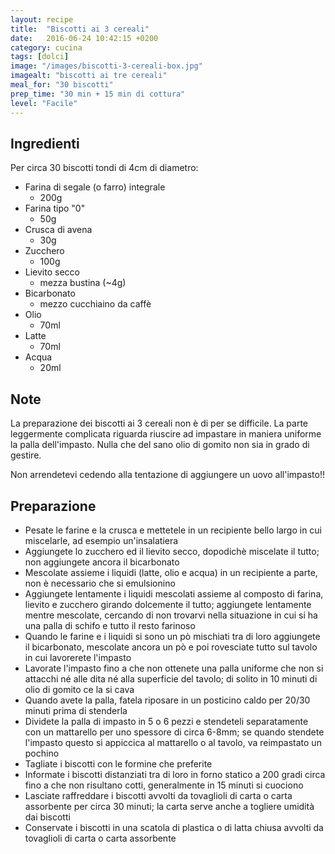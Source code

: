 ```yaml
---
layout: recipe
title:  "Biscotti ai 3 cereali"
date:   2016-06-24 10:42:15 +0200
category: cucina
tags: [dolci]
image: "/images/biscotti-3-cereali-box.jpg"
imagealt: "biscotti ai tre cereali"
meal_for: "30 biscotti"
prep_time: "30 min + 15 min di cottura"
level: "Facile"
---
```

## Ingredienti
Per circa 30 biscotti tondi di 4cm di diametro:

-   Farina di segale (o farro) integrale
    - 200g
-   Farina tipo "0"
    - 50g
-   Crusca di avena
    - 30g
-   Zucchero
    - 100g
-   Lievito secco
    - mezza bustina (~4g)
-   Bicarbonato
    - mezzo cucchiaino da caffè
-   Olio
    - 70ml
-   Latte
    - 70ml
-   Acqua
    - 20ml

## Note

La preparazione dei biscotti ai 3 cereali non è di per se difficile. La parte
leggermente complicata riguarda riuscire ad impastare in maniera uniforme la palla
dell'impasto. Nulla che del sano olio di gomito non sia in grado di gestire.

Non arrendetevi cedendo alla tentazione di aggiungere un uovo all'impasto!!

## Preparazione

- Pesate le farine e la crusca e mettetele in un recipiente bello largo in cui miscelarle, ad esempio un'insalatiera
- Aggiungete lo zucchero ed il lievito secco, dopodichè miscelate il tutto; non aggiungete ancora il bicarbonato
- Mescolate assieme i liquidi (latte, olio e acqua) in un recipiente a parte, non è necessario che si emulsionino
- Aggiungete lentamente i liquidi mescolati assieme al composto di farina, lievito e zucchero girando dolcemente il tutto; aggiungete lentamente mentre mescolate, cercando di non trovarvi nella situazione in cui si ha una palla di schifo e tutto il resto farinoso
- Quando le farine e i liquidi si sono un pò mischiati tra di loro aggiungete il bicarbonato, mescolate ancora un pò e poi rovesciate tutto sul tavolo in cui lavorerete l'impasto
- Lavorate l'impasto fino a che non ottenete una palla uniforme che non si attacchi né alle dita né alla superficie del tavolo; di solito in 10 minuti di olio di gomito ce la si cava
- Quando avete la palla, fatela riposare in un posticino caldo per 20/30 minuti prima di stenderla
- Dividete la palla di impasto in 5 o 6 pezzi e stendeteli separatamente con un mattarello per uno spessore di circa 6-8mm; se quando stendete l'impasto questo si appiccica al mattarello o al tavolo, va reimpastato un pochino
- Tagliate i biscotti con le formine che preferite
- Informate i biscotti distanziati tra di loro in forno statico a 200 gradi circa fino a che non risultano cotti, generalmente in 15 minuti si cuociono
- Lasciate raffreddare i biscotti avvolti da tovaglioli di carta o carta assorbente per circa 30 minuti; la carta serve anche a togliere umidità dai biscotti
- Conservate i biscotti in una scatola di plastica o di latta chiusa avvolti da tovaglioli di carta o carta assorbente
